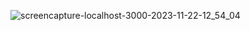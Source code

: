 
![screencapture-localhost-3000-2023-11-22-12_54_04](https://github.com/Krupat2003/TodoList/assets/138984890/ced241d1-a4da-4c13-ac48-a71912dc81fe)
